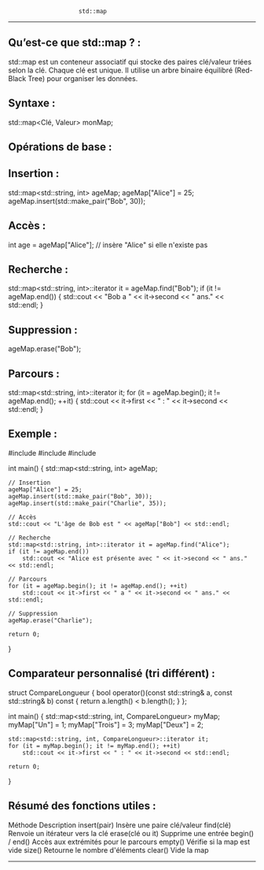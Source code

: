 						std::map
*************************************************************************************************************************

Qu’est-ce que std::map ? :
--------------------------

std::map est un conteneur associatif qui stocke des paires clé/valeur triées selon la clé. Chaque clé est unique.
Il utilise un arbre binaire équilibré (Red-Black Tree) pour organiser les données.

Syntaxe :
---------

std::map<Clé, Valeur> monMap;

Opérations de base :
--------------------

Insertion :
-----------

std::map<std::string, int> ageMap;
ageMap["Alice"] = 25;
ageMap.insert(std::make_pair("Bob", 30));

Accès :
-------

int age = ageMap["Alice"]; // insère "Alice" si elle n'existe pas

Recherche :
-----------

std::map<std::string, int>::iterator it = ageMap.find("Bob");
if (it != ageMap.end()) 
{
    std::cout << "Bob a " << it->second << " ans." << std::endl;
}

Suppression :
-------------

ageMap.erase("Bob");

Parcours :
----------

std::map<std::string, int>::iterator it;
for (it = ageMap.begin(); it != ageMap.end(); ++it) 
{
    std::cout << it->first << " : " << it->second << std::endl;
}

Exemple :
---------

#include <iostream>
#include <map>
#include <string>

int main() 
{
    std::map<std::string, int> ageMap;

    // Insertion
    ageMap["Alice"] = 25;
    ageMap.insert(std::make_pair("Bob", 30));
    ageMap.insert(std::make_pair("Charlie", 35));

    // Accès
    std::cout << "L'âge de Bob est " << ageMap["Bob"] << std::endl;

    // Recherche
    std::map<std::string, int>::iterator it = ageMap.find("Alice");
    if (it != ageMap.end())
        std::cout << "Alice est présente avec " << it->second << " ans." << std::endl;

    // Parcours
    for (it = ageMap.begin(); it != ageMap.end(); ++it)
        std::cout << it->first << " a " << it->second << " ans." << std::endl;

    // Suppression
    ageMap.erase("Charlie");

    return 0;
}

Comparateur personnalisé (tri différent) :
------------------------------------------

struct CompareLongueur 
{
    bool operator()(const std::string& a, const std::string& b) const {
        return a.length() < b.length();
    }
};

int main() {
    std::map<std::string, int, CompareLongueur> myMap;
    myMap["Un"] = 1;
    myMap["Trois"] = 3;
    myMap["Deux"] = 2;

    std::map<std::string, int, CompareLongueur>::iterator it;
    for (it = myMap.begin(); it != myMap.end(); ++it)
        std::cout << it->first << " : " << it->second << std::endl;

    return 0;
}

Résumé des fonctions utiles :
-----------------------------

Méthode			Description
insert(pair)		Insère une paire clé/valeur
find(clé)		Renvoie un itérateur vers la clé
erase(clé ou it)	Supprime une entrée
begin() / end()		Accès aux extrémités pour le parcours
empty()			Vérifie si la map est vide
size()			Retourne le nombre d'éléments
clear()			Vide la map

*************************************************************************************************************************************
